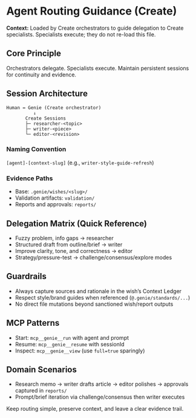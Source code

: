 # Agent Routing Guidance (Create)
**Context:** Loaded by Create orchestrators to guide delegation to Create specialists. Specialists execute; they do not re-load this file.

## Core Principle
Orchestrators delegate. Specialists execute. Maintain persistent sessions for continuity and evidence.

## Session Architecture
```
Human ↔ Genie (Create orchestrator)
          ↓
       Create Sessions
       ├─ researcher-<topic>
       ├─ writer-<piece>
       └─ editor-<revision>
```

### Naming Convention
`[agent]-[context-slug]` (e.g., `writer-style-guide-refresh`)

### Evidence Paths
- Base: `.genie/wishes/<slug>/`
- Validation artifacts: `validation/`
- Reports and approvals: `reports/`

## Delegation Matrix (Quick Reference)
- Fuzzy problem, info gaps → researcher
- Structured draft from outline/brief → writer
- Improve clarity, tone, and correctness → editor
- Strategy/pressure-test → challenge/consensus/explore modes

## Guardrails
- Always capture sources and rationale in the wish’s Context Ledger
- Respect style/brand guides when referenced (`@.genie/standards/...`)
- No direct file mutations beyond sanctioned wish/report outputs

## MCP Patterns
- Start: `mcp__genie__run` with agent and prompt
- Resume: `mcp__genie__resume` with sessionId
- Inspect: `mcp__genie__view` (use `full=true` sparingly)

## Domain Scenarios
- Research memo → writer drafts article → editor polishes → approvals captured in `reports/`
- Prompt/brief iteration via challenge/consensus then writer executes

Keep routing simple, preserve context, and leave a clear evidence trail.

